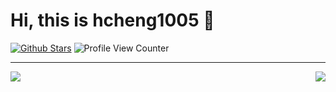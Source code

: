 <div align=left>
<!-- <img alt="hcheng1005" src="./assets/avatar.png" width=100 /> -->

# Hi, this is hcheng1005 :wave:

<p>
  
[![Github Stars](https://img.shields.io/github/stars/hcheng1005?color=faf408&label=github%20stars&logo=github)](https://github.com/hcheng1005)
![Profile View Counter](https://komarev.com/ghpvc/?username=hcheng1005)

</p>

---

<p align="center">
  <a href="https://github.com/hcheng1005/github-readme-stats">
    <img align="left" src="https://github-readme-stats.vercel.app/api/top-langs/?username=hcheng1005&hide=javascript,html,css,vue" />
  </a>
  <a href="https://github.com/hcheng1005/github-readme-stats">
    <img align="right" src="https://github-readme-stats.vercel.app/api?username=hcheng1005&show_icons=true" />
  </a>
</p>
